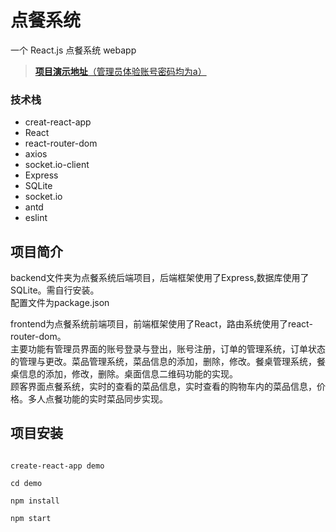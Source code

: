 # 点餐系统

一个 React.js 点餐系统 webapp 
> [**项目演示地址**（管理员体验账号密码均为a）]()
### 技术栈
- creat-react-app
- React
- react-router-dom
- axios
- socket.io-client
- Express
- SQLite
- socket.io
- antd
- eslint
## 项目简介
backend文件夹为点餐系统后端项目，后端框架使用了Express,数据库使用了SQLite。需自行安装。  
配置文件为package.json  
  
frontend为点餐系统前端项目，前端框架使用了React，路由系统使用了react-router-dom。  
主要功能有管理员界面的账号登录与登出，账号注册，订单的管理系统，订单状态的管理与更改。菜品管理系统，菜品信息的添加，删除，修改。餐桌管理系统，餐桌信息的添加，修改，删除。桌面信息二维码功能的实现。  
顾客界面点餐系统，实时的查看的菜品信息，实时查看的购物车内的菜品信息，价格。多人点餐功能的实时菜品同步实现。

## 项目安装

```

create-react-app demo

cd demo   

npm install

npm start 

```